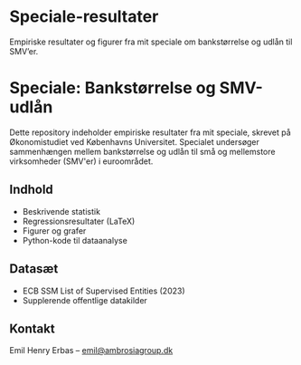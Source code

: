 # Speciale-resultater
Empiriske resultater og figurer fra mit speciale om bankstørrelse og udlån til SMV’er.

# Speciale: Bankstørrelse og SMV-udlån

Dette repository indeholder empiriske resultater fra mit speciale, skrevet på Økonomistudiet ved Københavns Universitet. Specialet undersøger sammenhængen mellem bankstørrelse og udlån til små og mellemstore virksomheder (SMV'er) i euroområdet.

## Indhold
- Beskrivende statistik
- Regressionsresultater (LaTeX)
- Figurer og grafer
- Python-kode til dataanalyse

## Datasæt
- ECB SSM List of Supervised Entities (2023)
- Supplerende offentlige datakilder

## Kontakt
Emil Henry Erbas – emil@ambrosiagroup.dk
